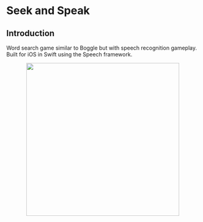 <h1 align="left">Seek and Speak</h1>

<h2>Introduction</h2>

<p align="left">Word search game similar to Boggle but with speech recognition gameplay. Built for iOS in Swift using the Speech framework.</p>

<p align="center"><img width="400" src="images/screenshot-main.png"></p>
